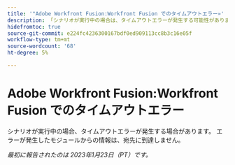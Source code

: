 ```yaml
---
title: '"Adobe Workfront Fusion:Workfront Fusion でのタイムアウトエラー»'
description: 「シナリオが実行中の場合は、タイムアウトエラーが発生する可能性があります。 エラーのあるモジュールからの情報は、宛先に到達しません。」
hidefromtoc: true
source-git-commit: e224fc4236300167bdf0ed909113cc8b3c16e05f
workflow-type: tm+mt
source-wordcount: '68'
ht-degree: 5%

---
```



# Adobe Workfront Fusion:Workfront Fusion でのタイムアウトエラー

シナリオが実行中の場合、タイムアウトエラーが発生する場合があります。 エラーが発生したモジュールからの情報は、宛先に到達しません。

_最初に報告されたのは 2023年1月23日（PT）です。_

